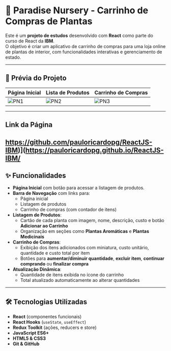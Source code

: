 # 🌱 Paradise Nursery - Carrinho de Compras de Plantas

Este é um **projeto de estudos** desenvolvido com **React** como parte do curso de React da **IBM**.  
O objetivo é criar um aplicativo de carrinho de compras para uma loja online de plantas de interior, com funcionalidades interativas e gerenciamento de estado.

---

## 📸 Prévia do Projeto

| Página Inicial | Lista de Produtos | Carrinho de Compras |
| -------------- | ----------------- | ------------------- |
|![PN1](https://github.com/user-attachments/assets/a3fe9b3a-aed1-4b8d-9731-257795c66c04)|![PN2](https://github.com/user-attachments/assets/62148aa6-cdb2-4a7d-b28a-3898e0d42cdf) |![PN3](https://github.com/user-attachments/assets/fcbe8c4b-8b3a-4594-8a08-5a6f6be83e42)|

---
## Link da Página
https://github.com/pauloricardopg/ReactJS-IBM)](https://pauloricardopg.github.io/ReactJS-IBM/
---

## ✨ Funcionalidades

- **Página Inicial** com botão para acessar a listagem de produtos.
- **Barra de Navegação** com links para:
  - Página inicial
  - Listagem de produtos
  - Carrinho de compras (com contador de itens)
- **Listagem de Produtos**:
  - Cartão de cada planta com imagem, nome, descrição, custo e botão **Adicionar ao Carrinho**
  - Organização em seções como **Plantas Aromáticas** e **Plantas Medicinais**
- **Carrinho de Compras**:
  - Exibição dos itens adicionados com miniatura, custo unitário, quantidade e custo total por item
  - Botões para **aumentar/diminuir quantidade**, **excluir item**, **continuar comprando** ou **finalizar compra**
- **Atualização Dinâmica**:
  - Quantidade de itens exibida no ícone do carrinho
  - Total atualizado automaticamente ao alterar quantidades

---

## 🛠️ Tecnologias Utilizadas

- **React** (componentes funcionais)
- **React Hooks** (`useState`, `useEffect`)
- **Redux Toolkit** (ações, reducers e store)
- **JavaScript ES6+**
- **HTML5 & CSS3**
- **Git & GitHub**


